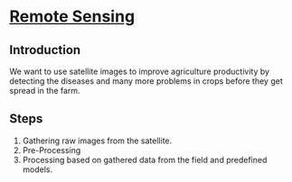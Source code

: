 # [Remote Sensing](https://en.wikipedia.org/wiki/Remote_sensing)
## Introduction
We want to use satellite images to improve agriculture productivity
by detecting the diseases and many more problems in crops before they get spread in the farm.

## Steps
1. Gathering raw images from the satellite.
2. Pre-Processing
3. Processing based on gathered data from the field and predefined models.
